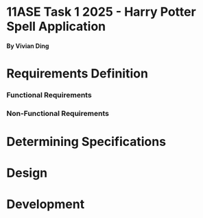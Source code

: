 # 11ASE Task 1 2025 - Harry Potter Spell Application

#### By Vivian Ding

# Requirements Definition

### Functional Requirements

### Non-Functional Requirements

# Determining Specifications

# Design

# Development


